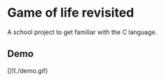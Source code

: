 # Game of life revisited
A school project to get familiar with the C language.

## Demo
[]!(./demo.gif)